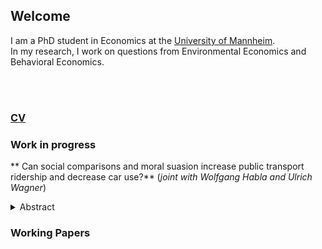 ## Welcome

I am a PhD student in Economics at the [University of Mannheim](https://www.uni-mannheim.de/gess/).<br/>
In my research, I work on questions from Environmental Economics and Behavioral Economics.

<br/>
<br/>

### [CV](/docs/assets/pdf/CV_jgessner.pdf)

### Work in progress
** Can social comparisons and moral suasion increase public transport ridership and decrease car use?**  (*joint with Wolfgang Habla and Ulrich Wagner*)
<details>
  <summary>Abstract</summary>
    As carbon prices still lack political support, particularly in the transport sector, behavioral interventions
inducing substitution towards low-emission transport modes might be a cost-effective
tool to lower carbon emissions. In a feld experiment with 428 participants, we test the effectiveness
of e-mail messages that contain a social comparison, either in isolation or in combination
with a climate-related moral appeal to use public transportation whenever possible. We do so
in the context of an employer's mobility budget scheme that serves an alternative to a company
car. This scheme provides an annual budget to employees that can be used to pay for various
modes of transport, for leisure and commuting trips. We study whether the messages can change
individual expenditures for and use of public and car-related transportation. We find (weak)
evidence for reduced car-related transportation in response to the combined treatment. For the
effect of the pure social comparison on car-related expenditures, as well as for the effect of both
types of messages on public transportation, we do not find any statistically significant behavior
changes. Importantly, the null effect of the social comparison treatment cannot be explained
by opposite and offsetting effects on participants with below- and above-median public transportation
expenditures, respectively, in the pre-treatment period. Furthermore, we do not find
evidence for other heterogeneous treatment effects.
</details>
      
### Working Papers
      
